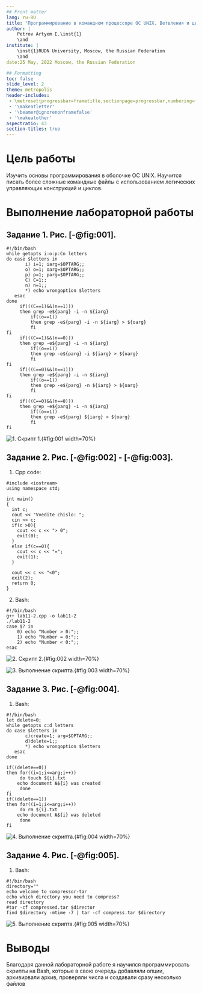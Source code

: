 ```yaml
---
## Front matter
lang: ru-RU
title: "Программирование в командном процессоре ОС UNIX. Ветвления и циклы"
author: |
	Petrov Artyem E.\inst{1}
	\and
institute: |
	\inst{1}RUDN University, Moscow, the Russian Federation
	\and
date:25 May, 2022 Moscow, the Russian Federation

## Formatting
toc: false
slide_level: 2
theme: metropolis
header-includes: 
 - \metroset{progressbar=frametitle,sectionpage=progressbar,numbering=fraction}
 - '\makeatletter'
 - '\beamer@ignorenonframefalse'
 - '\makeatother'
aspectratio: 43
section-titles: true
---
```


# Цель работы

Изучить основы программирования в оболочке ОС UNIX. Научится писать более
сложные командные файлы с использованием логических управляющих конструкций
и циклов.

# Выполнение лабораторной работы

## Задание 1. Рис. [-@fig:001].

```
#!/bin/bash
while getopts i:o:p:Cn letters
do case $letters in
       i) i=1; iarg=$OPTARG;;
       o) o=1; oarg=$OPTARG;;
       p) p=1; parg=$OPTARG;;
       C) C=1;;
       n) n=1;;
       *) echo wrongoption $letters
   esac
done
     if(((C==1)&&(n==1)))
     then grep -e${parg} -i -n ${iarg}
         if((o==1))
         then grep -e${parg} -i -n ${iarg} > ${oarg}
         fi
fi
     if(((C==1)&&(n==0)))
     then grep -e${parg} -i -n ${iarg}
         if((o==1))
         then grep -e${parg} -i ${iarg} > ${oarg}
         fi
fi
     if(((C==0)&&(n==1)))
     then grep -e${parg} -i -n ${iarg}
         if((o==1))
         then grep -e${parg} -n ${iarg} > ${oarg}
         fi
fi
     if(((C==0)&&(n==0)))
     then grep -e${parg} -i -n ${iarg}
         if((o==1))
         then grep -e${parg} ${iarg} > ${oarg}
         fi
fi
```

![1. Скрипт 1.](image/1.png){#fig:001 width=70%}

## Задание 2. Рис. [-@fig:002] - [-@fig:003].
1. Cpp code:

```
#include <iostream>
using namespace std;

int main()
{
  int c;
  cout << "Vvedite chislo: ";
  cin >> c;
  if(c >0){
    cout << c << "> 0";
    exit(0);
  }
  else if(c==0){
    cout << c << "=";
    exit(1);
  }

  cout << c << "<0";
  exit(2);
  return 0;
}  
```

2. Bash:

```
#!/bin/bash
g++ lab11-2.cpp -o lab11-2
./lab11-2
case $? in
    0) echo "Number > 0:";;
    1) echo "Number = 0:";;
    2) echo "Number < 0:";;
esac
```

![2. Скрипт 2.](image/2.png){#fig:002 width=70%}

![3. Выполнение скрипта.](image/3.png){#fig:003 width=70%}

## Задание 3. Рис. [-@fig:004].

1. Bash:

```
#!/bin/bash
let delete=0;
while getopts c:d letters
do case $letters in
       c)create=1; arg=$OPTARG;;
       d)delete=1;;
       *) echo wrongoption $letters
   esac
done

if((delete==0))
then for((i=1;i<=arg;i++))
     do touch ${i}.txt
	echo document №${i} was created
     done
fi
if((delete==1))
then for((i=1;i<=arg;i++))
     do rm ${i}.txt
	echo document №${i} was deleted
     done
fi
```

![4. Выполнение скрипта.](image/4.png){#fig:004 width=70%}

## Задание 4. Рис. [-@fig:005].

1. Bash:

```
#!/bin/bash
directory=""
echo welcome to compressor-tar
echo which directory you need to compress?
read directory
#tar -cf compressed.tar $director
find $directory -mtime -7 | tar -cf compress.tar $directory
```

![5. Выполнение скрипта.](image/5.png){#fig:005 width=70%}

# Выводы

Благодаря данной лабораторной работе я научился программировать скрипты на Bash, которые в свою очередь добавляли опции, архивирвали архив, проверяли числа и создавали сразу несколько файлов
